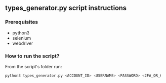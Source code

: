 ## types_generator.py script instructions

### Prerequisites

- python3
- selenium
- webdriver

### How to run the script?

From the script's folder run:

```bash
python3 types_generator.py <ACCOUNT_ID> <USERNAME> <PASSWORD> <2FA_QR_CODE>
```
